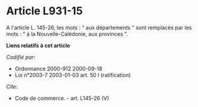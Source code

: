 # Article L931-15

A l'article L. 145-26, les mots : " aux départements " sont remplacés par les mots : " à la Nouvelle-Calédonie, aux provinces
".

**Liens relatifs à cet article**

_Codifié par_:

  - Ordonnance 2000-912 2000-09-18
  - Loi n°2003-7 2003-01-03 art. 50 I (ratification)

_Cite_:

  - Code de commerce. - art. L145-26 (V)
